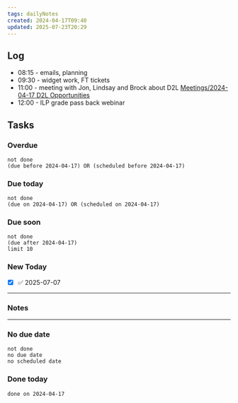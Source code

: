 ```yaml
---
tags: dailyNotes
created: 2024-04-17T09:40
updated: 2025-07-23T20:29
---
```

## Log
- 08:15 - emails, planning
- 09:30 - widget work, FT tickets
- 11:00 - meeting with Jon, Lindsay and Brock about D2L [Meetings/2024-04-17 D2L Opportunities](../Meetings/2024-04-17%20D2L%20Opportunities.md)
- 12:00 - ILP grade pass back webinar

## Tasks
### Overdue
```tasks
not done
(due before 2024-04-17) OR (scheduled before 2024-04-17)
```

### Due today
```tasks
not done
(due on 2024-04-17) OR (scheduled on 2024-04-17)
```

### Due soon
```tasks
not done
(due after 2024-04-17)
limit 10
```

### New Today
- [x] ✅ 2025-07-07
----
### Notes

----
### No due date
```tasks
not done
no due date
no scheduled date
```

### Done today
```tasks
done on 2024-04-17
```
